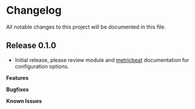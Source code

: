 # Changelog

All notable changes to this project will be documented in this file.

## Release 0.1.0

- Initial release, please review module and [metricbeat](https://www.elastic.co/guide/en/beats/metricbeat/current/index.html) documentation for configuration options.

**Features**

**Bugfixes**

**Known Issues**
